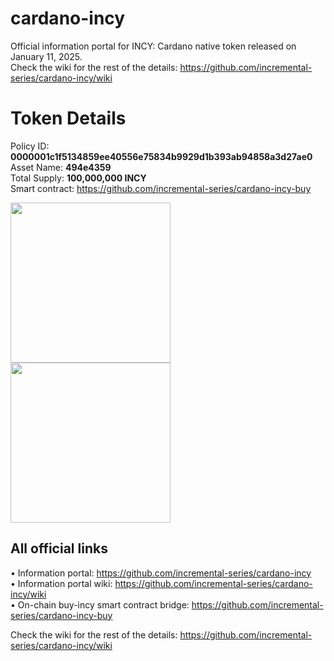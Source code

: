 # cardano-incy
Official information portal for INCY: Cardano native token released on January 11, 2025.  
Check the wiki for the rest of the details: https://github.com/incremental-series/cardano-incy/wiki

# Token Details
Policy ID: **0000001c1f5134859ee40556e75834b9929d1b393ab94858a3d27ae0**  
Asset Name: **494e4359**  
Total Supply: **100,000,000 INCY**  
Smart contract: https://github.com/incremental-series/cardano-incy-buy

<img src="https://github.com/user-attachments/assets/da4145f3-e7a2-4f16-9345-fcbed1f0b38f" width="256"/>  <img src="https://github.com/user-attachments/assets/1b2f426f-c97e-4ba6-b746-87d00f6fb003" width="256"/>

## All official links
• Information portal: https://github.com/incremental-series/cardano-incy  
• Information portal wiki: https://github.com/incremental-series/cardano-incy/wiki  
• On-chain buy-incy smart contract bridge: https://github.com/incremental-series/cardano-incy-buy  

Check the wiki for the rest of the details: https://github.com/incremental-series/cardano-incy/wiki
